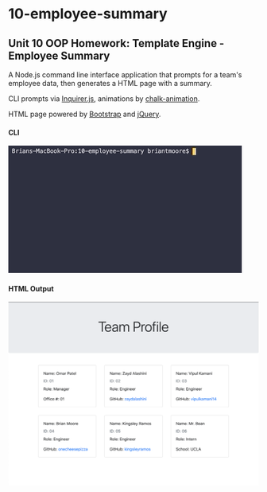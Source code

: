 # 10-employee-summary
## Unit 10 OOP Homework: Template Engine - Employee Summary

A Node.js command line interface application that prompts for a team's employee data, then generates a HTML page with a summary. 

CLI prompts via [Inquirer.js](https://github.com/SBoudrias/Inquirer.js/), animations by [chalk-animation](https://github.com/bokub/chalk-animation).

HTML page powered by [Bootstrap](https://getbootstrap.com/) and [jQuery](https://jquery.com/).

#### CLI  
![CLI Screenshot](images/10-employee-summary-sc.gif)    

#### HTML Output  
![HTML Screenshot](images/10-employee-summary-html-sc.png)